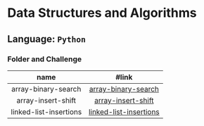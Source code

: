 # Data Structures and Algorithms

## Language: `Python`

### Folder and Challenge 

| name | #link  | 
| :---:   | :-: | 
| array-binary-search | [array-binary-search](https://github.com/mohammedalsamki/data-structures-and-algorithms/tree/main/python/code_challenges/array-binary-search)| 
| array-insert-shift| [array-insert-shift](https://github.com/mohammedalsamki/data-structures-and-algorithms/tree/main/python/code_challenges/array-insert-shift)| 
| linked-list-insertions| [linked-list-insertions](https://github.com/mohammedalsamki/data-structures-and-algorithms/tree/main/python/linked-list-insertions/linked-list-insertions)| 
